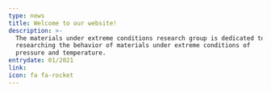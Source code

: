 ```yaml
---
type: news
title: Welcome to our website!
description: >-
  The materials under extreme conditions research group is dedicated to
  researching the behavior of materials under extreme conditions of
  pressure and temperature.
entrydate: 01/2021
link: 
icon: fa fa-rocket
---
```

